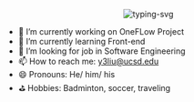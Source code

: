 <p align="center">
   <img src="https://readme-typing-svg.herokuapp.com?color=28696B&size=21&center=true&lines=%E9%97%AA%E9%97%AA%E5%8F%91%E4%BA%AE%EF%BC%8C%E9%97%AA%E9%97%AA%E5%8F%91%E4%BA%AE;Achuan-2+%E7%A5%9D%E4%BD%A0%E4%BB%8A%E6%97%A5%E6%84%89%E5%BF%AB" alt="typing-svg">
</p>

- 🔭 I’m currently working on OneFLow Project
- 🌱 I’m currently learning Front-end
- 🤔 I’m looking for job in Software Engineering
- 📫 How to reach me: y3liu@ucsd.edu
- 😄 Pronouns: He/ him/ his
- ⛳ Hobbies: Badminton, soccer, traveling
<!--
**JasonLiu11111/JasonLiu11111** is a ✨ _special_ ✨ repository because its `README.md` (this file) appears on your GitHub profile.

Here are some ideas to get you started:

-->

